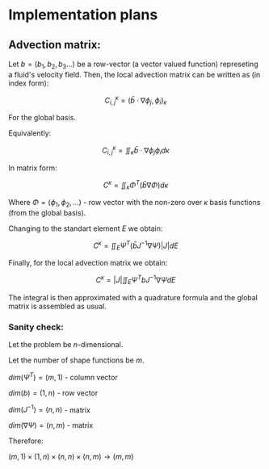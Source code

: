 # Implementation plans

## Advection matrix:

Let $b = (b_1, b_2, b_3 ...)$ be a row-vector  (a vector valued function) represeting a fluid's velocity field.
Then, the local advection matrix can be written as (in index form):

$$
C_{i, j}^\kappa = (\bar{b} \cdot \nabla \phi_j, \phi_i)_\kappa
$$

For the global basis. 

Equivalently:

$$
C_{i, j}^\kappa = \iint_\kappa \bar{b} \cdot \nabla \phi_j \phi_i d\kappa
$$

In matrix form:

$$
C^\kappa = \iint_\kappa \Phi^T (\bar{b}\nabla \Phi)  d\kappa
$$

Where $\Phi = (\phi_1, \phi_2, ...)$ - row vector with the non-zero over $\kappa$ basis functions (from the global basis).

Changing to the standart element $E$ we obtain:

$$
C^\kappa = \iint_E \Psi^T (\bar{b} J ^{-1} \nabla \Psi) |J| dE
$$

Finally, for the local advection matrix we obtain:

$$
C^\kappa = |J| \iint_E \Psi^T b J ^{-1} \nabla \Psi dE
$$

The integral is then approximated with a quadrature formula and the global matrix is assembled as usual.

### Sanity check:

Let the problem be $n$-dimensional.

Let the number of shape functions be $m$.

$dim (\Psi^T) = (m, 1)$ - column vector

$dim(b) = (1,n)$ - row vector

$dim(J^{-1}) = (n,n)$ - matrix

$dim(\nabla \Psi) = (n , m)$ - matrix

Therefore:

$(m, 1) \times (1,n) \times (n,n) \times (n , m) \rightarrow (m, m)$
